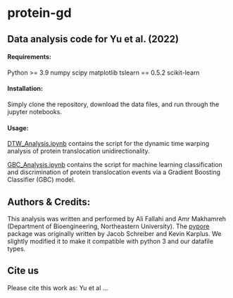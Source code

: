 # protein-gd
## Data analysis code for Yu et al. (2022)
#### Requirements:
Python >= 3.9
numpy
scipy
matplotlib
tslearn == 0.5.2
scikit-learn 

#### Installation:
Simply clone the repository, download the data files, and run through the jupyter notebooks.

#### Usage: 
[DTW_Analysis.ipynb](https://github.com/wanunulab/protein-gd/blob/master/DTW_Analysis.ipynb) contains the script for the dynamic time warping analysis of protein translocation unidirectionality.

[GBC_Analysis.ipynb](https://github.com/wanunulab/protein-gd/blob/master/GBC_Analysis.ipynb) contains the script for machine learning classification and discrimination of protein translocation events via a Gradient Boosting Classifier (GBC) model.

## Authors & Credits:
This analysis was written and performed by Ali Fallahi and Amr Makhamreh (Department of Bioengineering, Northeastern University).
The [pypore](https://github.com/jmschrei/PyPore) package was originally written by Jacob Schreiber and Kevin Karplus. We slightly modified it to make it compatible with python 3 and our datafile types.

## Cite us
Please cite this work as:
Yu et al ...
  
